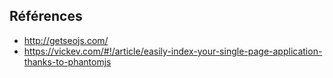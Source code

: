 

## Références
- http://getseojs.com/
- https://vickev.com/#!/article/easily-index-your-single-page-application-thanks-to-phantomjs